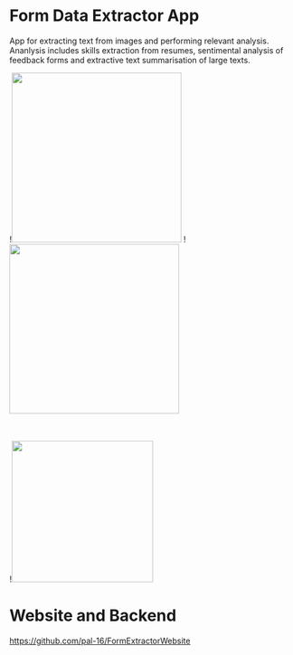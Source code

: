 # Form Data Extractor App
App for extracting text from images and performing relevant analysis. Ananlysis includes skills extraction from resumes, sentimental analysis of feedback forms and extractive text summarisation of large texts.


!<img src="https://github.com/pal-16/FormDataExtractorApp/blob/master/retrieved-form.JPG" height = 300/>
!<img src="https://github.com/pal-16/FormDataExtractorApp/blob/master/cmd.jpeg" height = 300/> 

<br>
<br>
!<img src="https://github.com/pal-16/FormDataExtractorApp/blob/master/command-line.JPG" height = 250 /> 


# Website and Backend
https://github.com/pal-16/FormExtractorWebsite



